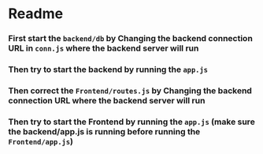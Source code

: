 # Readme

### First start the `backend/db` by Changing the backend connection URL in `conn.js` where the backend server will run 
 
### Then try to start the backend by running the `app.js`
 
### Then correct the `Frontend/routes.js` by Changing the backend connection URL where the backend server will run
 
### Then try to start the Frontend by running the `app.js` (make sure the backend/app.js is running before running the `Frontend/app.js`)
